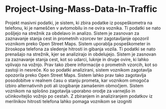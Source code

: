 # Project-Using-Mass-Data-In-Traffic

Projekt masivni podatki, je sistem, ki zbira podatke iz pospeškometra na telefonu, ki je nameščen v avtomobilu in ne ovira voznika.
Ti podatki se nato pošljejo na strežnik za obdelavo in analizo.
Sistem je zasnovan za zaznavanje stanja cest in prometnih vzorcev ter zagotavljanje opozoril voznikom preko Open Street Maps.
Sistem uporablja pospeškometer in žiroskopa telefona za sledenje hitrosti in gibanja vozila. Ti podatki se nato prenašajo na strežnik, kjer se analizirajo in obdelujejo.
Sistem je zasnovan za zaznavanje stanja cest, kot so udarci, luknje in druge ovire, ki lahko vplivajo na vožnjo. Prav tako zbere informacije o prometnih vzorcih, kot so zastoji in nesreče.
Ko so podatki analizirani, sistem voznikom zagotavlja opozorila preko Open Street Maps.
Sistem lahko prav tako zagotavlja posodobitve v realnem času o stanju prometa, kar voznikom omogoča izbiro alternativnih poti ali izogibanje zamašenim območjem.
Sistem voznikom na splošno zagotavlja uporabno orodje za varnejšo in učinkovitejšo vožnjo po cestah. Z zbiranjem in analiziranjem podatkov iz merilnikov hitrosti telefona lahko pomaga voznikom se izogniti

